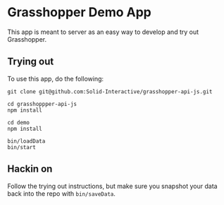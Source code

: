 # Grasshopper Demo App

This app is meant to server as an easy way to develop and try out Grasshopper.

## Trying out

To use this app, do the following:

```
git clone git@github.com:Solid-Interactive/grasshopper-api-js.git

cd grasshoppper-api-js
npm install

cd demo
npm install

bin/loadData
bin/start
```

## Hackin on

Follow the trying out instructions, but make sure you snapshot your data
back into the repo with `bin/saveData`. 



